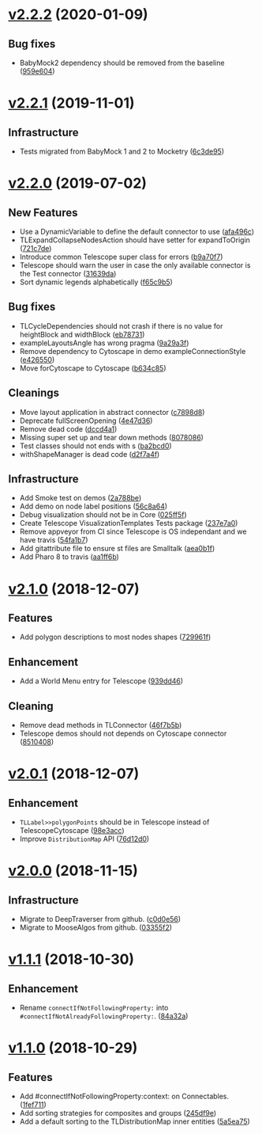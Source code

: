 <!--
git log --pretty="*%s ([%h](https://github.com/TelescopeSt/Telescope/commit/%H))" v2.2.1...HEAD --grep="Merge pull"
('Content' copyWithRegex: 'Merge pull request #[0-9]+ from [^/]+/[0-9]*' matchesReplacedWith: '') copyReplaceAll: '-' with: ' '
-->

# [v2.2.2](https://github.com/TelescopeSt/Telescope/compare/v2.2.1...v2.2.2) (2020-01-09)

## Bug fixes

* BabyMock2 dependency should be removed from the baseline ([959e604](https://github.com/TelescopeSt/Telescope/commit/959e60479b6ed3dcb92879ad90012999cec4d51d))

# [v2.2.1](https://github.com/TelescopeSt/Telescope/compare/v2.2.0...v2.2.1) (2019-11-01)

## Infrastructure

*  Tests migrated from BabyMock 1 and 2 to Mocketry ([6c3de95](https://github.com/TelescopeSt/Telescope/commit/6c3de958a91611e0c30a4b0f9d8132fdd4aa4a64))

# [v2.2.0](https://github.com/TelescopeSt/Telescope/compare/v2.1.0...v2.2.0) (2019-07-02)

## New Features

* Use a DynamicVariable to define the default connector to use ([afa496c](https://github.com/TelescopeSt/Telescope/commit/afa496cb4bda8e030bd3e5eaa386ada84826db1b))
* TLExpandCollapseNodesAction should have setter for expandToOrigin ([721c7de](https://github.com/TelescopeSt/Telescope/commit/721c7ded69d412265fc2bd69bb4ad9e292e0bce7))
* Introduce common Telescope super class for errors ([b9a70f7](https://github.com/TelescopeSt/Telescope/commit/b9a70f744507a7a2a07a025b7388247d7d607bc6))
* Telescope should warn the user in case the only available connector is the Test connector ([31639da](https://github.com/TelescopeSt/Telescope/commit/31639da89886aaf6d8a596f256398d2dc6b4f200))
* Sort dynamic legends alphabetically ([f65c9b5](https://github.com/TelescopeSt/Telescope/commit/f65c9b5c7fdd36d0678308e791835dbb5105e2ed))

## Bug fixes

* TLCycleDependencies should not crash if there is no value for heightBlock and widthBlock ([eb78731](https://github.com/TelescopeSt/Telescope/commit/eb78731204859a544e877577dfa7402547f0780d))
* exampleLayoutsAngle has wrong pragma ([9a29a3f](https://github.com/TelescopeSt/Telescope/commit/9a29a3f640e1a0f0e551e9add5c75a4f3d6c8115))
* Remove dependency to Cytoscape in demo exampleConnectionStyle ([e426550](https://github.com/TelescopeSt/Telescope/commit/e4265509b24c03c56c0f9000fc6d89dc66822b0b))
* Move forCytoscape to Cytoscape ([b634c85](https://github.com/TelescopeSt/Telescope/commit/b634c858acc840f47699093c4dd9f5d65a0c861e))

## Cleanings

* Move layout application in abstract connector ([c7898d8](https://github.com/TelescopeSt/Telescope/commit/c7898d800997201f42a3c1d58069a01d90e5b581))
* Deprecate fullScreenOpening ([4e47d36](https://github.com/TelescopeSt/Telescope/commit/4e47d36a4d18135ae57cea5ade75fdf7da96fa6d))
* Remove dead code ([dccd4a1](https://github.com/TelescopeSt/Telescope/commit/dccd4a124d7e68cd7c13f5c94582a4a08d39fea0))
* Missing super set up and tear down methods ([8078086](https://github.com/TelescopeSt/Telescope/commit/8078086b7451ab71370dfca40d579a13e2659285))
* Test classes should not ends with s ([ba2bcd0](https://github.com/TelescopeSt/Telescope/commit/ba2bcd013bef6bb541e536fc1392949252c4d03f))
* withShapeManager is dead code ([d2f7a4f](https://github.com/TelescopeSt/Telescope/commit/d2f7a4f85f034d84e704f7bd0c0a35a27020b646))

## Infrastructure

* Add Smoke test on demos ([2a788be](https://github.com/TelescopeSt/Telescope/commit/2a788beda3529246b8b561287e478e7a11dad2a8))
* Add demo on node label positions ([56c8a64](https://github.com/TelescopeSt/Telescope/commit/56c8a64a5e92be71886dec97246c8e0215c773b4))
* Debug visualization should not be in Core ([025ff5f](https://github.com/TelescopeSt/Telescope/commit/025ff5f2d871006a5744b52e230b1d37c3fa9e7f))
* Create Telescope VisualizationTemplates Tests package ([237e7a0](https://github.com/TelescopeSt/Telescope/commit/237e7a0c9c2665288df8dbf18f430d758f312f59))
* Remove appveyor from CI since Telescope is OS independant and we have travis ([54fa1b7](https://github.com/TelescopeSt/Telescope/commit/54fa1b78f230a84301476223dcacb155dd38292a))
* Add gitattribute file to ensure st files are Smalltalk ([aea0b1f](https://github.com/TelescopeSt/Telescope/commit/aea0b1f4a147b8e648aa8f789b020348e3878ea1))
* Add Pharo 8 to travis ([aa1ff6b](https://github.com/TelescopeSt/Telescope/commit/aa1ff6b95fbd975393ee58c4535cdbe24317f889))

# [v2.1.0](https://github.com/TelescopeSt/Telescope/compare/v2.0.1...v2.1.0) (2018-12-07)

## Features

* Add polygon descriptions to most nodes shapes ([729961f](https://github.com/TelescopeSt/Telescope/commit/729961fe93fb0441c8736a79f47ec38f715c55af))

## Enhancement

* Add a World Menu entry for Telescope ([939dd46](https://github.com/TelescopeSt/Telescope/commit/939dd46c06aa19cbe83d521d28602334b1c4b8e1))

## Cleaning

* Remove dead methods in TLConnector ([46f7b5b](https://github.com/TelescopeSt/Telescope/commit/46f7b5b2f19bea24f0050b1cd543afefe2590fc4))
* Telescope demos should not depends on Cytoscape connector ([8510408](https://github.com/TelescopeSt/Telescope/commit/8510408c52347776e1d32c6ff13cd97be2203efa))

# [v2.0.1](https://github.com/TelescopeSt/Telescope/compare/v2.0.0...v2.0.1) (2018-12-07)

## Enhancement

* `TLLabel>>polygonPoints` should be in Telescope instead of TelescopeCytoscape ([98e3acc](https://github.com/TelescopeSt/Telescope/commit/98e3accec79aedc1d06666dbb05209d5fdbfff5b))
* Improve `DistributionMap` API ([76d12d0](https://github.com/TelescopeSt/Telescope/commit/76d12d096d48ee37c21d3ac9e0983c33e4112c23))

# [v2.0.0](https://github.com/TelescopeSt/Telescope/compare/v1.1.1...v2.0.0) (2018-11-15)

## Infrastructure

* Migrate to DeepTraverser from github. ([c0d0e56](https://github.com/TelescopeSt/Telescope/commit/c0d0e566c99b7b3b4467fe5f34d38fdc00e368ef))
* Migrate to MooseAlgos from github. ([03355f2](https://github.com/TelescopeSt/Telescope/commit/03355f22729ba33159d33c8eb94945cf2a38255d))

# [v1.1.1](https://github.com/TelescopeSt/Telescope/compare/v1.1.0...v1.1.1) (2018-10-30)

## Enhancement

* Rename `connectIfNotFollowingProperty:` into `#connectIfNotAlreadyFollowingProperty:`. ([84a32a](https://github.com/TelescopeSt/Telescope/commit/84a32a68f0f58af387092501fc70dace62837cdd))

# [v1.1.0](https://github.com/TelescopeSt/Telescope/compare/v1.0.1...v1.1.0) (2018-10-29)

## Features

* Add #connectIfNotFollowingProperty:context: on Connectables. ([1fef711](https://github.com/TelescopeSt/Telescope/commit/1fef711a7c9a8f273ca23f4378b443bfe6ad966f))
* Add sorting strategies for composites and groups ([245df9e](https://github.com/TelescopeSt/Telescope/commit/245df9e533c5e0331d34d4b5fcffdb9f61308c1a))
* Add a default sorting to the TLDistributionMap inner entities ([5a5ea75](https://github.com/TelescopeSt/Telescope/commit/5a5ea75186066a05fe69ad5afab951e4c881bea9))
